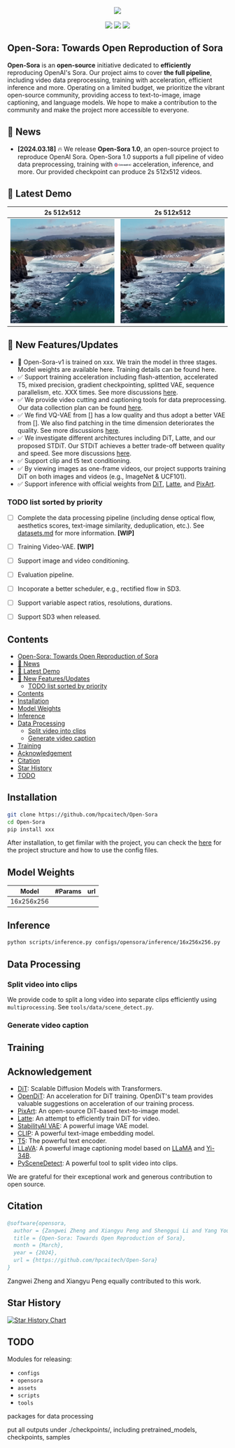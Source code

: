 <p align="center">
    <img src="./assets/readme/icon_zw.png" width="250"/>
<p>

</p>
<div align="center">
    <a href="https://github.com/hpcaitech/Open-Sora/stargazers"><img src="https://img.shields.io/github/stars/hpcaitech/Open-Sora?style=social"></a>
    <a href="https://github.com/hpcaitech/public_assets/tree/main/colossalai/contact/slack"><img src="https://img.shields.io/badge/Slack-join-blueviolet?logo=slack&amp"></a>
    <a href="https://raw.githubusercontent.com/hpcaitech/public_assets/main/colossalai/img/WeChat.png"><img src="https://img.shields.io/badge/微信-加入-green?logo=wechat&amp"></a>
</div>

## Open-Sora: Towards Open Reproduction of Sora

**Open-Sora** is an **open-source** initiative dedicated to **efficiently** reproducing OpenAI's Sora. Our project aims to cover **the full pipeline**, including video data preprocessing, training with acceleration, efficient inference and more. Operating on a limited budget, we prioritize the vibrant open-source community, providing access to text-to-image, image captioning, and language models. We hope to make a contribution to the community and make the project more accessible to everyone.

## 📰 News

* **[2024.03.18]** 🔥 We release **Open-Sora 1.0**, an open-source project to reproduce OpenAI Sora.
Open-Sora 1.0 supports a full pipeline of video data preprocessing, training with
<a href="https://github.com/hpcaitech/ColossalAI"><img src="assets/readme/colossal_ai.png" width="8%" ></a> acceleration,
inference, and more. Our provided checkpoint can produce 2s 512x512 videos.

## 🎥 Latest Demo

| **2s 512x512**                                  | **2s 512x512**                                  |
| ----------------------------------------------- | ----------------------------------------------- |
| <img src="assets/readme/sample_0.gif" width=""> | <img src="assets/readme/sample_0.gif" width=""> |

## 🔆 New Features/Updates

- 📍 Open-Sora-v1 is trained on xxx. We train the model in three stages. Model weights are available here. Training details can be found here.
- ✅ Support training acceleration including flash-attention, accelerated T5, mixed precision, gradient checkpointing, splitted VAE, sequence parallelism, etc. XXX times. See more discussions [here]().
- ✅ We provide video cutting and captioning tools for data preprocessing. Our data collection plan can be found [here]().
- ✅ We find VQ-VAE from [] has a low quality and thus adopt a better VAE from []. We also find patching in the time dimension deteriorates the quality. See more discussions [here]().
- ✅ We investigate different architectures including DiT, Latte, and our proposed STDiT. Our STDiT achieves a better trade-off between quality and speed. See more discussions [here]().
- ✅ Support clip and t5 text conditioning.
- ✅ By viewing images as one-frame videos, our project supports training DiT on both images and videos (e.g., ImageNet & UCF101).
- ✅ Support inference with official weights from [DiT](https://github.com/facebookresearch/DiT), [Latte](https://github.com/Vchitect/Latte), and [PixArt](https://pixart-alpha.github.io/).



### TODO list sorted by priority

- [ ] Complete the data processing pipeline (including dense optical flow, aesthetics scores, text-image similarity, deduplication, etc.). See [datasets.md]() for more information. **[WIP]**
- [ ] Training Video-VAE. **[WIP]**
- [ ] Support image and video conditioning.
- [ ] Evaluation pipeline.
- [ ] Incoporate a better scheduler, e.g., rectified flow in SD3.
- [ ] Support variable aspect ratios, resolutions, durations.
- [ ] Support SD3 when released.


## Contents

- [Open-Sora: Towards Open Reproduction of Sora](#open-sora-towards-open-reproduction-of-sora)
- [📰 News](#-news)
- [🎥 Latest Demo](#-latest-demo)
- [🔆 New Features/Updates](#-new-featuresupdates)
  - [TODO list sorted by priority](#todo-list-sorted-by-priority)
- [Contents](#contents)
- [Installation](#installation)
- [Model Weights](#model-weights)
- [Inference](#inference)
- [Data Processing](#data-processing)
  - [Split video into clips](#split-video-into-clips)
  - [Generate video caption](#generate-video-caption)
- [Training](#training)
- [Acknowledgement](#acknowledgement)
- [Citation](#citation)
- [Star History](#star-history)
- [TODO](#todo)

## Installation

```bash
git clone https://github.com/hpcaitech/Open-Sora
cd Open-Sora
pip install xxx
```

After installation, to get fimilar with the project, you can check the [here]() for the project structure and how to use the config files.

## Model Weights

| Model      | #Params | url |
| ---------- | ------- | --- |
| 16x256x256 |         |     |

## Inference

```bash
python scripts/inference.py configs/opensora/inference/16x256x256.py
```

## Data Processing

### Split video into clips

We provide code to split a long video into separate clips efficiently using `multiprocessing`. See `tools/data/scene_detect.py`.

### Generate video caption

## Training

## Acknowledgement

* [DiT](https://github.com/facebookresearch/DiT): Scalable Diffusion Models with Transformers.
* [OpenDiT](https://github.com/NUS-HPC-AI-Lab/OpenDiT): An acceleration for DiT training. OpenDiT's team provides valuable suggestions on acceleration of our training process.
* [PixArt](https://github.com/PixArt-alpha/PixArt-alpha): An open-source DiT-based text-to-image model.
* [Latte](https://github.com/Vchitect/Latte): An attempt to efficiently train DiT for video.
* [StabilityAI VAE](https://huggingface.co/stabilityai/sd-vae-ft-mse-original): A powerful image VAE model.
* [CLIP](https://github.com/openai/CLIP): A powerful text-image embedding model.
* [T5](https://github.com/google-research/text-to-text-transfer-transformer): The powerful text encoder.
* [LLaVA](https://github.com/haotian-liu/LLaVA): A powerful image captioning model based on [LLaMA](https://github.com/meta-llama/llama) and [Yi-34B](https://huggingface.co/01-ai/Yi-34B).
* [PySceneDetect](https://github.com/Breakthrough/PySceneDetect): A powerful tool to split video into clips.

We are grateful for their exceptional work and generous contribution to open source.

## Citation

```bibtex
@software{opensora,
  author = {Zangwei Zheng and Xiangyu Peng and Shenggui Li and Yang You},
  title = {Open-Sora: Towards Open Reproduction of Sora},
  month = {March},
  year = {2024},
  url = {https://github.com/hpcaitech/Open-Sora}
}
```

Zangwei Zheng and Xiangyu Peng equally contributed to this work.

## Star History

[![Star History Chart](https://api.star-history.com/svg?repos=hpcaitech/Open-Sora&type=Date)](https://star-history.com/#hpcaitech/Open-Sora&Date)

## TODO

Modules for releasing:

* `configs`
* `opensora`
* `assets`
* `scripts`
* `tools`

packages for data processing

put all outputs under ./checkpoints/, including pretrained_models, checkpoints, samples
